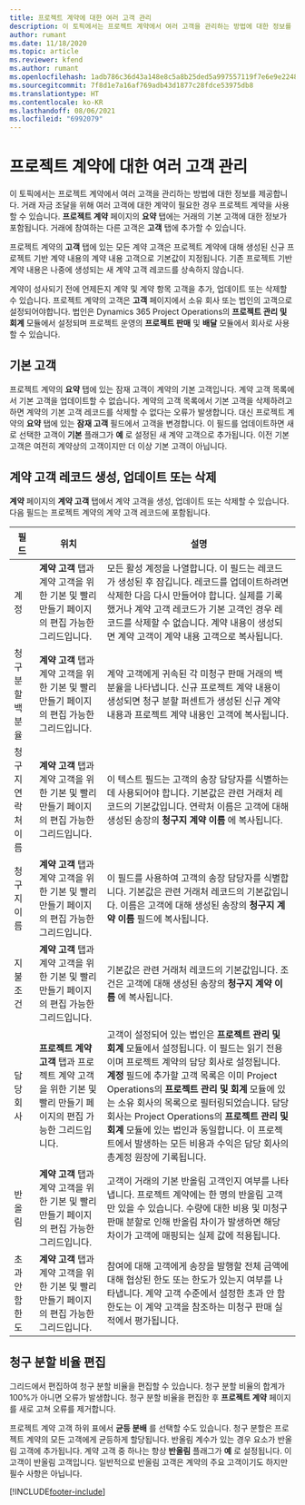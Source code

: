 ```yaml
---
title: 프로젝트 계약에 대한 여러 고객 관리
description: 이 토픽에서는 프로젝트 계약에서 여러 고객을 관리하는 방법에 대한 정보를 제공합니다.
author: rumant
ms.date: 11/18/2020
ms.topic: article
ms.reviewer: kfend
ms.author: rumant
ms.openlocfilehash: 1adb786c36d43a148e8c5a8b25ded5a997557119f7e6e9e2248935ad4ed211d5
ms.sourcegitcommit: 7f8d1e7a16af769adb43d1877c28fdce53975db8
ms.translationtype: HT
ms.contentlocale: ko-KR
ms.lasthandoff: 08/06/2021
ms.locfileid: "6992079"
---
```

# <a name="manage-multiple-customers-on-project-contracts"></a>프로젝트 계약에 대한 여러 고객 관리

이 토픽에서는 프로젝트 계약에서 여러 고객을 관리하는 방법에 대한 정보를 제공합니다. 거래 자금 조달을 위해 여러 고객에 대한 계약이 필요한 경우 프로젝트 계약을 사용할 수 있습니다. **프로젝트 계약** 페이지의 **요약** 탭에는 거래의 기본 고객에 대한 정보가 포함됩니다. 거래에 참여하는 다른 고객은 **고객** 탭에 추가할 수 있습니다.

프로젝트 계약의 **고객** 탭에 있는 모든 계약 고객은 프로젝트 계약에 대해 생성된 신규 프로젝트 기반 계약 내용의 계약 내용 고객으로 기본값이 지정됩니다. 기존 프로젝트 기반 계약 내용은 나중에 생성되는 새 계약 고객 레코드를 상속하지 않습니다.

계약이 성사되기 전에 언제든지 계약 및 계약 항목 고객을 추가, 업데이트 또는 삭제할 수 있습니다. 프로젝트 계약의 고객은 **고객** 페이지에서 소유 회사 또는 법인의 고객으로 설정되어야합니다. 법인은 Dynamics 365 Project Operations의 **프로젝트 관리 및 회계** 모듈에서 설정되며 프로젝트 운영의 **프로젝트 판매** 및 **배달** 모듈에서 회사로 사용할 수 있습니다.

## <a name="primary-customers"></a>기본 고객

프로젝트 계약의 **요약** 탭에 있는 잠재 고객이 계약의 기본 고객입니다. 계약 고객 목록에서 기본 고객을 업데이트할 수 없습니다. 계약의 고객 목록에서 기본 고객을 삭제하려고 하면 계약의 기본 고객 레코드를 삭제할 수 없다는 오류가 발생합니다. 대신 프로젝트 계약의 **요약** 탭에 있는 **잠재 고객** 필드에서 고객을 변경합니다. 이 필드를 업데이트하면 새로 선택한 고객이 **기본** 플래그가 **예** 로 설정된 새 계약 고객으로 추가됩니다. 이전 기본 고객은 여전히 계약상의 고객이지만 더 이상 기본 고객이 아닙니다.

## <a name="create-update-or-delete-a-contract-customer-record"></a>계약 고객 레코드 생성, 업데이트 또는 삭제

**계약** 페이지의 **계약 고객** 탭에서 계약 고객을 생성, 업데이트 또는 삭제할 수 있습니다. 다음 필드는 프로젝트 계약의 계약 고객 레코드에 포함됩니다.

| **필드** | **위치** | **설명** | 
| --- | --- | --- | 
| 계정 | **계약 고객** 탭과 계약 고객을 위한 기본 및 빨리 만들기 페이지의 편집 가능한 그리드입니다. | 모든 활성 계정을 나열합니다. 이 필드는 레코드가 생성된 후 잠깁니다. 레코드를 업데이트하려면 삭제한 다음 다시 만들어야 합니다. 실제를 기록했거나 계약 고객 레코드가 기본 고객인 경우 레코드를 삭제할 수 없습니다. 계약 내용이 생성되면 계약 고객이 계약 내용 고객으로 복사됩니다. |
| 청구 분할 백분율 | **계약 고객** 탭과 계약 고객을 위한 기본 및 빨리 만들기 페이지의 편집 가능한 그리드입니다. | 계약 고객에게 귀속된 각 미청구 판매 거래의 백분율을 나타냅니다. 신규 프로젝트 계약 내용이 생성되면 청구 분할 퍼센트가 생성된 신규 계약 내용과 프로젝트 계약 내용인 고객에 복사됩니다. |
| 청구지 연락처 이름 | **계약 고객** 탭과 계약 고객을 위한 기본 및 빨리 만들기 페이지의 편집 가능한 그리드입니다. | 이 텍스트 필드는 고객의 송장 담당자를 식별하는 데 사용되어야 합니다. 기본값은 관련 거래처 레코드의 기본값입니다. 연락처 이름은 고객에 대해 생성된 송장의 **청구지 계약 이름** 에 복사됩니다. |
| 청구지 이름 | **계약 고객** 탭과 계약 고객을 위한 기본 및 빨리 만들기 페이지의 편집 가능한 그리드입니다. | 이 필드를 사용하여 고객의 송장 담당자를 식별합니다. 기본값은 관련 거래처 레코드의 기본값입니다. 이름은 고객에 대해 생성된 송장의 **청구지 계약 이름** 필드에 복사됩니다. |
| 지불 조건 | **계약 고객** 탭과 계약 고객을 위한 기본 및 빨리 만들기 페이지의 편집 가능한 그리드입니다. | 기본값은 관련 거래처 레코드의 기본값입니다. 조건은 고객에 대해 생성된 송장의 **청구지 계약 이름** 에 복사됩니다. |
| 담당 회사 | **프로젝트 계약 고객** 탭과 프로젝트 계약 고객을 위한 기본 및 빨리 만들기 페이지의 편집 가능한 그리드입니다. | 고객이 설정되어 있는 법인은 **프로젝트 관리 및 회계** 모듈에서 설정됩니다. 이 필드는 읽기 전용이며 프로젝트 계약의 담당 회사로 설정됩니다.</br>**계정** 필드에 추가할 고객 목록은 이미 Project Operations의 **프로젝트 관리 및 회계** 모듈에 있는 소유 회사의 목록으로 필터링되었습니다. 담당 회사는 Project Operations의 **프로젝트 관리 및 회계** 모듈에 있는 법인과 동일합니다. 이 프로젝트에서 발생하는 모든 비용과 수익은 담당 회사의 총계정 원장에 기록됩니다. |
| 반올림 | **계약 고객** 탭과 계약 고객을 위한 기본 및 빨리 만들기 페이지의 편집 가능한 그리드입니다. | 고객이 거래의 기본 반올림 고객인지 여부를 나타냅니다. 프로젝트 계약에는 한 명의 반올림 고객만 있을 수 있습니다. 수량에 대한 비용 및 미청구 판매 분할로 인해 반올림 차이가 발생하면 해당 차이가 고객에 매핑되는 실제 값에 적용됩니다. |
| 초과 안 함 한도 | **계약 고객** 탭과 계약 고객을 위한 기본 및 빨리 만들기 페이지의 편집 가능한 그리드입니다. | 참여에 대해 고객에게 송장을 발행할 전체 금액에 대해 협상된 한도 또는 한도가 있는지 여부를 나타냅니다. 계약 고객 수준에서 설정한 초과 안 함 한도는 이 계약 고객을 참조하는 미청구 판매 실적에서 평가됩니다. |

## <a name="edit-billing-split-percentages"></a>청구 분할 비율 편집

그리드에서 편집하여 청구 분할 비율을 편집할 수 있습니다. 청구 분할 비율의 합계가 100%가 아니면 오류가 발생합니다. 청구 분할 비율을 편집한 후 **프로젝트 계약** 페이지를 새로 고쳐 오류를 제거합니다.

프로젝트 계약 고객 하위 표에서 **균등 분배** 를 선택할 수도 있습니다. 청구 분할은 프로젝트 계약의 모든 고객에게 균등하게 할당됩니다. 반올림 계수가 있는 경우 요소가 반올림 고객에 추가됩니다. 계약 고객 중 하나는 항상 **반올림** 플래그가 **예** 로 설정됩니다. 이 고객이 반올림 고객입니다. 일반적으로 반올림 고객은 계약의 주요 고객이기도 하지만 필수 사항은 아닙니다.


[!INCLUDE[footer-include](../includes/footer-banner.md)]